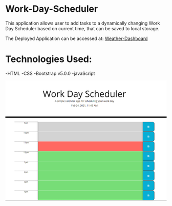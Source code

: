 # Work-Day-Scheduler

This application allows user to add tasks to a dynamically changing Work Day Scheduler based on current time, that can be saved to local storage.

The Deployed Application can be accessed at: [Weather-Dashboard](https://aseppala98.github.io/Work-Day-Scheduler/Develop/index.html)

# Technologies Used:
-HTML
-CSS
-Bootstrap v5.0.0
-javaScript

![Picture of Work-Day-Scheduler](./Assets/Work-Day-Scheduler.PNG)

